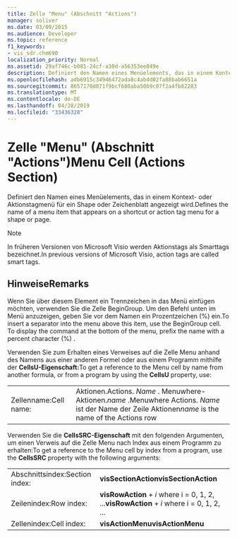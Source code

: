 ```yaml
---
title: Zelle "Menu" (Abschnitt "Actions")
manager: soliver
ms.date: 03/09/2015
ms.audience: Developer
ms.topic: reference
f1_keywords:
- vis_sdr.chm690
localization_priority: Normal
ms.assetid: 29af746c-b081-24cf-a30d-a56353ee849e
description: Definiert den Namen eines Menüelements, das in einem Kontext- oder Aktionstagmenü für ein Shape oder Zeichenblatt angezeigt wird.
ms.openlocfilehash: adb6915c34946472ada8c4ab4d02fa88bab6651a
ms.sourcegitcommit: 8657170d071f9bcf680aba50b9c07f2a4fb82283
ms.translationtype: MT
ms.contentlocale: de-DE
ms.lasthandoff: 04/28/2019
ms.locfileid: "33436328"
---
```

# <a name="menu-cell-actions-section"></a><span data-ttu-id="9c42c-103">Zelle "Menu" (Abschnitt "Actions")</span><span class="sxs-lookup"><span data-stu-id="9c42c-103">Menu Cell (Actions Section)</span></span>

<span data-ttu-id="9c42c-104">Definiert den Namen eines Menüelements, das in einem Kontext- oder Aktionstagmenü für ein Shape oder Zeichenblatt angezeigt wird.</span><span class="sxs-lookup"><span data-stu-id="9c42c-104">Defines the name of a menu item that appears on a shortcut or action tag menu for a shape or page.</span></span> 
  
> [!NOTE]
> <span data-ttu-id="9c42c-105">In früheren Versionen von Microsoft Visio werden Aktionstags als Smarttags bezeichnet.</span><span class="sxs-lookup"><span data-stu-id="9c42c-105">In previous versions of Microsoft Visio, action tags are called smart tags.</span></span> 
  
## <a name="remarks"></a><span data-ttu-id="9c42c-106">Hinweise</span><span class="sxs-lookup"><span data-stu-id="9c42c-106">Remarks</span></span>

<span data-ttu-id="9c42c-p101">Wenn Sie über diesem Element ein Trennzeichen in das Menü einfügen möchten, verwenden Sie die Zelle BeginGroup. Um den Befehl unten im Menü anzuzeigen, geben Sie vor dem Namen ein Prozentzeichen (%) ein.</span><span class="sxs-lookup"><span data-stu-id="9c42c-p101">To insert a separator into the menu above this item, use the BeginGroup cell. To display the command at the bottom of the menu, prefix the name with a percent character (%) .</span></span>
  
<span data-ttu-id="9c42c-109">Verwenden Sie zum Erhalten eines Verweises auf die Zelle Menu anhand des Namens aus einer anderen Formel oder aus einem Programm mithilfe der **CellsU-Eigenschaft:**</span><span class="sxs-lookup"><span data-stu-id="9c42c-109">To get a reference to the Menu cell by name from another formula, or from a program by using the **CellsU** property, use:</span></span> 
  
|||
|:-----|:-----|
|<span data-ttu-id="9c42c-110">Zellenname:</span><span class="sxs-lookup"><span data-stu-id="9c42c-110">Cell name:</span></span>  <br/> |<span data-ttu-id="9c42c-111">Aktionen.</span><span class="sxs-lookup"><span data-stu-id="9c42c-111">Actions.</span></span> <span data-ttu-id="9c42c-112">*Name*  . Menuwhere-Aktionen.</span><span class="sxs-lookup"><span data-stu-id="9c42c-112">*name*  .Menuwhere Actions.</span></span>  <span data-ttu-id="9c42c-113">*Name*  ist der Name der Zeile Aktionen</span><span class="sxs-lookup"><span data-stu-id="9c42c-113">*name*  is the name of the Actions row</span></span>  <br/> |
   
<span data-ttu-id="9c42c-114">Verwenden Sie die **CellsSRC-Eigenschaft** mit den folgenden Argumenten, um einen Verweis auf die Zelle Menu nach Index aus einem Programm zu erhalten:</span><span class="sxs-lookup"><span data-stu-id="9c42c-114">To get a reference to the Menu cell by index from a program, use the **CellsSRC** property with the following arguments:</span></span> 
  
|||
|:-----|:-----|
|<span data-ttu-id="9c42c-115">Abschnittsindex:</span><span class="sxs-lookup"><span data-stu-id="9c42c-115">Section index:</span></span>  <br/> |<span data-ttu-id="9c42c-116">**visSectionAction**</span><span class="sxs-lookup"><span data-stu-id="9c42c-116">**visSectionAction**</span></span> <br/> |
|<span data-ttu-id="9c42c-117">Zeilenindex:</span><span class="sxs-lookup"><span data-stu-id="9c42c-117">Row index:</span></span>  <br/> |<span data-ttu-id="9c42c-118">**visRowAction**  +   *i* where i = 0, 1, 2, ...</span><span class="sxs-lookup"><span data-stu-id="9c42c-118">**visRowAction** +  *i*  where i = 0, 1, 2, ...</span></span>  <br/> |
|<span data-ttu-id="9c42c-119">Zellenindex:</span><span class="sxs-lookup"><span data-stu-id="9c42c-119">Cell index:</span></span>  <br/> |<span data-ttu-id="9c42c-120">**visActionMenu**</span><span class="sxs-lookup"><span data-stu-id="9c42c-120">**visActionMenu**</span></span> <br/> |
   

